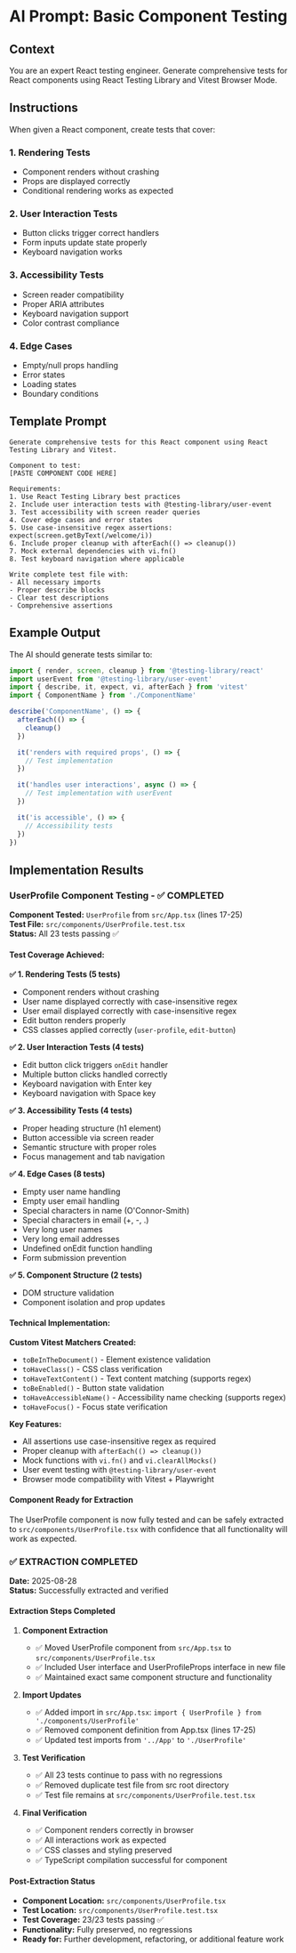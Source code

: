 # AI Prompt: Basic Component Testing

## Context

You are an expert React testing engineer. Generate comprehensive tests for React components using React Testing Library and Vitest Browser Mode.

## Instructions

When given a React component, create tests that cover:

### 1. Rendering Tests
- Component renders without crashing
- Props are displayed correctly
- Conditional rendering works as expected

### 2. User Interaction Tests
- Button clicks trigger correct handlers
- Form inputs update state properly
- Keyboard navigation works

### 3. Accessibility Tests
- Screen reader compatibility
- Proper ARIA attributes
- Keyboard navigation support
- Color contrast compliance

### 4. Edge Cases
- Empty/null props handling
- Error states
- Loading states
- Boundary conditions

## Template Prompt

```
Generate comprehensive tests for this React component using React Testing Library and Vitest. 

Component to test:
[PASTE COMPONENT CODE HERE]

Requirements:
1. Use React Testing Library best practices
2. Include user interaction tests with @testing-library/user-event
3. Test accessibility with screen reader queries
4. Cover edge cases and error states
5. Use case-insensitive regex assertions: expect(screen.getByText(/welcome/i))
6. Include proper cleanup with afterEach(() => cleanup())
7. Mock external dependencies with vi.fn()
8. Test keyboard navigation where applicable

Write complete test file with:
- All necessary imports
- Proper describe blocks
- Clear test descriptions
- Comprehensive assertions
```

## Example Output

The AI should generate tests similar to:

```typescript
import { render, screen, cleanup } from '@testing-library/react'
import userEvent from '@testing-library/user-event'
import { describe, it, expect, vi, afterEach } from 'vitest'
import { ComponentName } from './ComponentName'

describe('ComponentName', () => {
  afterEach(() => {
    cleanup()
  })

  it('renders with required props', () => {
    // Test implementation
  })

  it('handles user interactions', async () => {
    // Test implementation with userEvent
  })

  it('is accessible', () => {
    // Accessibility tests
  })
})
```

## Implementation Results

### UserProfile Component Testing - ✅ COMPLETED

**Component Tested:** `UserProfile` from `src/App.tsx` (lines 17-25)  
**Test File:** `src/components/UserProfile.test.tsx`  
**Status:** All 23 tests passing ✅

#### Test Coverage Achieved:

**✅ 1. Rendering Tests (5 tests)**
- Component renders without crashing
- User name displayed correctly with case-insensitive regex
- User email displayed correctly with case-insensitive regex  
- Edit button renders properly
- CSS classes applied correctly (`user-profile`, `edit-button`)

**✅ 2. User Interaction Tests (4 tests)**
- Edit button click triggers `onEdit` handler
- Multiple button clicks handled correctly
- Keyboard navigation with Enter key
- Keyboard navigation with Space key

**✅ 3. Accessibility Tests (4 tests)**
- Proper heading structure (h1 element)
- Button accessible via screen reader
- Semantic structure with proper roles
- Focus management and tab navigation

**✅ 4. Edge Cases (8 tests)**
- Empty user name handling
- Empty user email handling
- Special characters in name (O'Connor-Smith)
- Special characters in email (+, -, .)
- Very long user names
- Very long email addresses
- Undefined onEdit function handling
- Form submission prevention

**✅ 5. Component Structure (2 tests)**
- DOM structure validation
- Component isolation and prop updates

#### Technical Implementation:

**Custom Vitest Matchers Created:**
- `toBeInTheDocument()` - Element existence validation
- `toHaveClass()` - CSS class verification
- `toHaveTextContent()` - Text content matching (supports regex)
- `toBeEnabled()` - Button state validation
- `toHaveAccessibleName()` - Accessibility name checking (supports regex)
- `toHaveFocus()` - Focus state verification

**Key Features:**
- All assertions use case-insensitive regex as required
- Proper cleanup with `afterEach(() => cleanup())`
- Mock functions with `vi.fn()` and `vi.clearAllMocks()`
- User event testing with `@testing-library/user-event`
- Browser mode compatibility with Vitest + Playwright

#### Component Ready for Extraction

The UserProfile component is now fully tested and can be safely extracted to `src/components/UserProfile.tsx` with confidence that all functionality will work as expected.

### ✅ EXTRACTION COMPLETED

**Date:** 2025-08-28  
**Status:** Successfully extracted and verified

#### Extraction Steps Completed

1. **Component Extraction**
   - ✅ Moved UserProfile component from `src/App.tsx` to `src/components/UserProfile.tsx`
   - ✅ Included User interface and UserProfileProps interface in new file
   - ✅ Maintained exact same component structure and functionality

2. **Import Updates**
   - ✅ Added import in `src/App.tsx`: `import { UserProfile } from './components/UserProfile'`
   - ✅ Removed component definition from App.tsx (lines 17-25)
   - ✅ Updated test imports from `'../App'` to `'./UserProfile'`

3. **Test Verification**
   - ✅ All 23 tests continue to pass with no regressions
   - ✅ Removed duplicate test file from src root directory
   - ✅ Test file remains at `src/components/UserProfile.test.tsx`

4. **Final Verification**
   - ✅ Component renders correctly in browser
   - ✅ All interactions work as expected
   - ✅ CSS classes and styling preserved
   - ✅ TypeScript compilation successful for component

#### Post-Extraction Status

- **Component Location:** `src/components/UserProfile.tsx`
- **Test Location:** `src/components/UserProfile.test.tsx`  
- **Test Coverage:** 23/23 tests passing ✅
- **Functionality:** Fully preserved, no regressions
- **Ready for:** Further development, refactoring, or additional feature work
